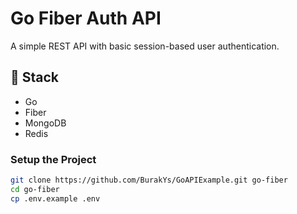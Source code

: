 # Go Fiber Auth API

A simple REST API with basic session-based user authentication.

## 🔧 Stack

- Go
- Fiber
- MongoDB
- Redis

### Setup the Project

```bash
git clone https://github.com/BurakYs/GoAPIExample.git go-fiber
cd go-fiber
cp .env.example .env
```
